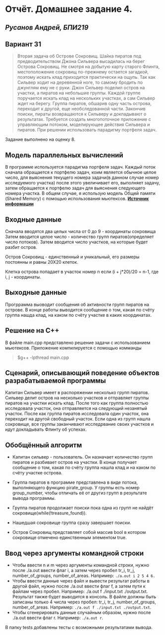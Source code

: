 # Отчёт. Домашнее задание 4. 
## _Русанов Андрей, БПИ219_

## Вариант 31
> Вторая задача об Острове Сокровищ. Шайка пиратов под предводительством Джона Сильвера высадилась на берег Острова Сокровищ. Не смотря на добытую карту старого Флинта, местоположение сокровищ по-прежнему остается загадкой, поэтому искать клад приходится практически на
ощупь. Так как Сильвер ходит на деревянной ноге, то самому бродить по
джунглям ему не с руки. Джон Сильвер поделил остров на участки, а пиратов
на небольшие группы. Каждой группе поручается искать клад на нескольких
участках, а сам Сильвер ждет на берегу. Группа пиратов, обшарив одну часть
острова, переходит к другой, еще необследованной части. Закончив поиски,
пираты возвращаются к Сильверу и докладывают о результатах. Требуется
создать многопоточное приложение с управляющим потоком, моделирующее действия Сильвера и пиратов. При решении использовать парадигму портфеля задач.

Задание выполнено на оценку 8.

## Модель параллельных вычислений
В программе используется парадигма портфеля задач. Каждый поток сначала обращается к портфелю задач, коим является обычное целое число, для выяснения текущего номера задачи(в данном случае номер исследуемого участка) после этого увеличивает его, выполняет задачу, затем обращается к портфелю задач для выяснения следующего номера участка.
В общем случае, я использую модель Общей памяти (Shared Memory) с помощью использования мьютексов.
[**Источник информации**](https://vestnik.susu.ru/cmi/article/viewFile/8796/7201)

## Входные данные 
Сначала вводятся два целых числа от 0 до 9 - координаты сокровища
Затем вводится целое число - количество групп пиратов(определяет число потоков).
Затем вводится число участков, на которые будет разбит остров. 

Остров Сокровищ - единственный и уникальный, его размеры постоянны и равны 20X20 клеток.

Клетка острова попадает в участок номер n если (i + j*20)/20 = n-1, где i, j - координаты.

## Выходные данные 
Прогррамма выоводит сообщения об активности групп пиратов на острове. В конце работы выводится сообщение о том, какая по счёту группа нашда клад, на каком по счёту участке в каких координатах.

## Решение на С++
В файле main.cpp представлено решение задачи с использованием мьютексов.
Приложение компилируется с помощью комманды
> $g++ -lpthread main.cpp

## Сценарий, описывающий поведение объектов разрабатываемой программы
Капитан Сильвер имеет в распоряжении несколько групп пиратов. Сильвер делит остров на несколько участков и отправляет группы пиратов на участки искать клад. После того как группа полностью исследовала участок, она отправляется на следующий незанятый участок. После как группа пиратов исследовала один участок, она переходит на другой свободный участок. Если одна из групп нашла сокровище, все группы заканчивают исследрвание своих участков и идут докладывать Флинту об успехах.

## Обобщённый алгоритм
- Капитан сильвер - пользователь. Он назначает количество групп пиратов и разбивает остров на участки. В конце получает сообщение о том, какая по счёту группа нашла клад и на каком по счёту участке острова. 

- Группа пиратов в программе представлена в виде потока, выполняющего функцию pirate_group. У группы есть номер group_number, чтобы отличать её от другиз групп в результате вывода программы.

- Группа пиратов продолжает поиски пока одна из групп не найдёт сокровище(while(!treasure_found)).

- Нашедшая сокровище группа сразу завершает поиски.

- Остров Сокровищ представляет собой массив bool в котором сокровище отмечено единственным элементом true.

## Ввод через аргументы командной строки
- Чтобы ввести n и m через аргументы командной строки, нужно после ./a.out ввести флаг i, а затем через пробел tr_i, tr_j, number_of_groups, number_of_areas. Например: `./a.out i 2 5 4 6.`
- Чтобы ввести данные через файл и вывести результат работы в другой файл, нужно после ./a.out ввести флаг f, а затем пути к файлам через пробел. Например:  ./a.out f ./input.txt ./output.txt. Результат также будет выводится в консоль. В файле должны быть записаны только 4 числа через пробел: tr_i, tr_j, number_of_groups, number_of_areas. Например: `./a.out f ./input.txt ./output.txt`.
- Чтобы сгенерировать данные случайным образом, нужно после ./a.out ввести флаг r. Например: `./a.out r`.

В папку tests добавлены тесты с возможными результатами вывода.